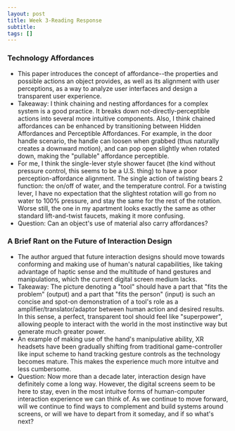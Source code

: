 ```yaml
---
layout: post
title: Week 3-Reading Response
subtitle: 
tags: []
---
```


### Technology Affordances

* This paper introduces the concept of affordance--the properties and possible actions an object provides, as well as its alignment with user perceptions, as a way to analyze user interfaces and design a transparent user experience.
* Takeaway: I think chaining and nesting affordances for a complex system is a good practice. It breaks down not-directly-perceptible actions into several more intuitive components. Also, I think chained affordances can be enhanced by transitioning between Hidden Affordances and Perceptible Affordances. For example, in the door handle scenario, the handle can loosen when grabbed (thus naturally creates a downward motion), and can pop open slightly when rotated down, making the "pullable" affordance perceptible.
*  For me, I think the single-lever style shower faucet (the kind without pressure control, this seems to be a U.S. thing) to have a poor perception-affordance alignment. The single action of twisting bears 2 function: the on/off of water, and the temperature control. For a twisting lever, I have no expectation that the slightest rotation will go from no water to 100% pressure, and stay the same for the rest of the rotation. Worse still, the one in my apartment looks exactly the same as other standard lift-and-twist faucets, making it more confusing.
* Question: Can an object's use of material also carry affordances?



### A Brief Rant on the Future of Interaction Design

* The author argued that future interaction designs should move towards conforming and making use of human's natural capabilities, like taking advantage of haptic sense and the multitude of hand gestures and manipulations, which the current digital screen medium lacks.
* Takeaway: The picture denoting a "tool" should have a part that "fits the problem" (output) and a part that "fits the person" (input) is such an concise and spot-on demonstration of a tool's role as a amplifier/translator/adaptor between human action and desired results. In this sense, a perfect, transparent tool should feel like "superpower", allowing people to interact with the world in the most instinctive way but generate much greater power.
* An example of making use of the hand's manipulative ability, XR headsets have been gradually shifting from traditional game-controller like input scheme to hand tracking gesture controls as the technology becomes mature. This makes the experience much more intuitve and less cumbersome.
* Question: Now more than a decade later, interaction design have definitely come a long way. However, the digital screens seem to be here to stay, even in the most intuitve forms of human-computer interaction experience we can think of. As we continue to move forward, will we continue to find ways to complement and build systems around screens, or will we have to depart from it someday, and if so what's next?



